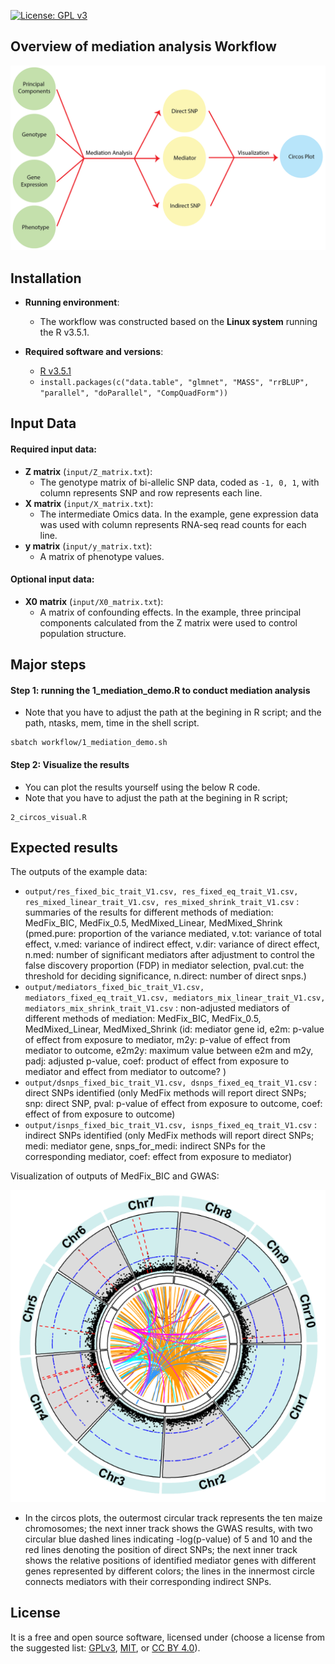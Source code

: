 [![License: GPL v3](https://img.shields.io/badge/License-GPL%20v3-blue.svg)](http://www.gnu.org/licenses/gpl-3.0)


## Overview of mediation analysis Workflow

![](graphs/mediation_work_flow.PNG)

## Installation

- __Running environment__: 
    - The workflow was constructed based on the __Linux system__ running the R v3.5.1.

- __Required software and versions__: 
    - [R v3.5.1](https://cran.r-project.org/)
    - `install.packages(c("data.table", "glmnet", "MASS", "rrBLUP", "parallel", "doParallel", "CompQuadForm"))`
        

## Input Data

#### Required input data:

- __Z matrix__ (`input/Z_matrix.txt`): 
  - The genotype matrix of bi-allelic SNP data, coded as `-1, 0, 1`, with column represents SNP and row represents each line.
- __X matrix__ (`input/X_matrix.txt`): 
  - The intermediate Omics data. In the example, gene expression data was used with column represents RNA-seq read counts for each line.
- __y matrix__ (`input/y_matrix.txt`): 
  - A matrix of phenotype values.

#### Optional input data:
- __X0 matrix__ (`input/X0_matrix.txt`): 
  - A matrix of confounding effects. In the example, three principal components calculated from the Z matrix were used to control population structure.
  


## Major steps

#### Step 1: running the 1_mediation_demo.R to conduct mediation analysis
- Note that you have to adjust the path at the begining in R script; and the path, ntasks, mem, time in the shell script.

```
sbatch workflow/1_mediation_demo.sh
```

#### Step 2: Visualize the results

- You can plot the results yourself using the below R code.
- Note that you have to adjust the path at the begining in R script;

```
2_circos_visual.R
```


## Expected results

The outputs of the example data:  

- `output/res_fixed_bic_trait_V1.csv, res_fixed_eq_trait_V1.csv, res_mixed_linear_trait_V1.csv, res_mixed_shrink_trait_V1.csv` : summaries of the results for different methods of mediation: MedFix_BIC, MedFix_0.5, MedMixed_Linear, MedMixed_Shrink (pmed.pure: proportion of the variance mediated, v.tot: variance of total effect, v.med: variance of indirect effect, v.dir: variance of direct effect, n.med: number of significant mediators after adjustment to control the false discovery proportion (FDP) in mediator selection, pval.cut: the threshold for deciding significance, n.direct: number of direct snps.)
- `output/mediators_fixed_bic_trait_V1.csv, mediators_fixed_eq_trait_V1.csv, mediators_mix_linear_trait_V1.csv, mediators_mix_shrink_trait_V1.csv` : non-adjusted mediators of different methods of mediation: MedFix_BIC, MedFix_0.5, MedMixed_Linear, MedMixed_Shrink (id: mediator gene id, e2m: p-value of effect from exposure to mediator, m2y: p-value of effect from mediator to outcome, e2m2y: maximum value between e2m and m2y, padj: adjusted p-value, coef: product of effect from exposure to mediator and effect from mediator to outcome? )
- `output/dsnps_fixed_bic_trait_V1.csv, dsnps_fixed_eq_trait_V1.csv` : direct SNPs identified (only MedFix methods will report direct SNPs; snp: direct SNP, pval: p-value of effect from exposure to outcome, coef: effect of from exposure to outcome)
- `output/isnps_fixed_bic_trait_V1.csv, isnps_fixed_eq_trait_V1.csv` : indirect SNPs identified (only MedFix methods will report direct SNPs; medi: mediator gene, snps_for_medi: indirect SNPs for the corresponding mediator, coef: effect from exposure to mediator)


Visualization of outputs of MedFix_BIC and GWAS:

![](graphs/circos.PNG)

- In the circos plots, the outermost circular track represents the ten maize chromosomes; the next inner track shows the GWAS results, with two circular blue dashed lines indicating -log(p-value) of 5 and 10 and the red lines denoting the position of direct SNPs;
the next inner track shows the relative positions of identified mediator genes with different genes represented by different colors; the lines in the innermost circle connects mediators with their corresponding indirect SNPs.

## License
It is a free and open source software, licensed under []() (choose a license from the suggested list:  [GPLv3](https://github.com/github/choosealicense.com/blob/gh-pages/_licenses/gpl-3.0.txt), [MIT](https://github.com/github/choosealicense.com/blob/gh-pages/LICENSE.md), or [CC BY 4.0](https://github.com/github/choosealicense.com/blob/gh-pages/_licenses/cc-by-4.0.txt)).
